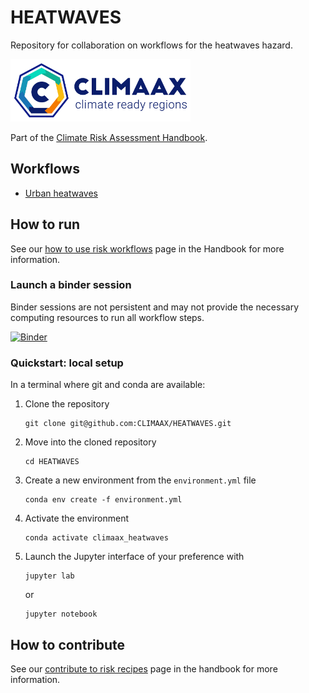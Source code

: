 # HEATWAVES

Repository for collaboration on workflows for the heatwaves hazard.

[<img src="https://raw.githubusercontent.com/CLIMAAX/crabook/main/crabook/logo.png" height="100" />](https://climaax.eu)

Part of the [Climate Risk Assessment Handbook](https://handbook.climaax.eu/notebooks/workflows/heatwaves.html).


## Workflows

- [Urban heatwaves](01_Urban_heatwaves/)


## How to run

See our [how to use risk workflows](https://handbook.climaax.eu/notebooks/workflows_how_to.html) page in the Handbook for more information.

### Launch a binder session

Binder sessions are not persistent and may not provide the necessary computing resources to run all workflow steps.

[![Binder](https://mybinder.org/badge_logo.svg)](https://mybinder.org/v2/gh/climaax/binder-env/main?urlpath=git-pull%3Frepo%3Dhttps%253A%252F%252Fgithub.com%252FCLIMAAX%252FHEATWAVES%26urlpath%3Dlab%252Ftree%252FHEATWAVES%252F%26branch%3Dmain)

### Quickstart: local setup

In a terminal where git and conda are available:

1.  Clone the repository

        git clone git@github.com:CLIMAAX/HEATWAVES.git

2.  Move into the cloned repository

        cd HEATWAVES

3.  Create a new environment from the `environment.yml` file

        conda env create -f environment.yml

4.  Activate the environment

        conda activate climaax_heatwaves

5.  Launch the Jupyter interface of your preference with

        jupyter lab

    or

        jupyter notebook


## How to contribute

See our [contribute to risk recipes](https://handbook.climaax.eu/community/contribute.html) page in the handbook for more information.
